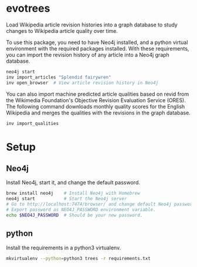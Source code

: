 # evotrees

Load Wikipedia article revision histories into a graph database to study changes to Wikipedia article quality over time.

To use this package, you need to have Neo4j installed, and a python virtual environment with the required packages installed. With these requirements, you can import the revision history of any article into a Neo4j graph database.

```bash
neo4j start
inv import_articles "Splendid fairywren"
inv open_browser  # View article revision history in Neo4j
```

You can also import machine predicted article qualities based on revid from the Wikimedia Foundation's Objective Revision Evaluation Service (ORES). The following command downloads monthly quality scores for the English Wikipedia and merges the qualities with the revisions in the graph database.

```bash
inv import_qualities
```

# Setup

## Neo4j

Install Neo4j, start it, and change the default password.

```bash
brew install neo4j    # Install Neo4j with Homebrew
neo4j start           # Start the Neo4j server
# Go to http://localhost:7474/browser/ and change default Neo4j password.
# Export password as NEO4J_PASSWORD environment variable.
echo $NEO4J_PASSWORD  # Should be your new password.
```

## python

Install the requirements in a python3 virtualenv.

```bash
mkvirtualenv --python=python3 trees -r requirements.txt
```
